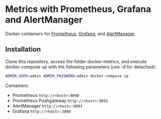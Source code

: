 Metrics with Prometheus, Grafana and AlertManager
========

Docker containers for [Prometheus](https://prometheus.io/), [Grafana](http://grafana.org/), and [AlertManager](https://github.com/prometheus/alertmanager).

## Installation

Clone this repository, access the folder docker-metrics, and execute docker-compose up with the following parameters (use -d for detached):

```bash
ADMIN_USER=admin ADMIN_PASSWORD=admin docker-compose up
```

Containers:

* Prometheus `http://<host>:9090`
* Prometheus Pushgateway `http://<host>:9091`
* AlertManager `http://<host>:9093`
* Grafana `http://<host>:3000`
